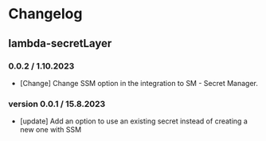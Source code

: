 # Changelog

## lambda-secretLayer

### 0.0.2 / 1.10.2023
* [Change] Change SSM option in the integration to SM - Secret Manager.

### version 0.0.1 / 15.8.2023
* [update] Add an option to use an existing secret instead of creating a new one with SSM 
